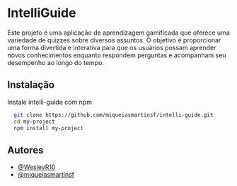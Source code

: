 
# IntelliGuide

Este projeto é uma aplicação de aprendizagem gamificada que oferece uma variedade de quizzes sobre diversos assuntos. O objetivo é proporcionar uma forma divertida e interativa para que os usuários possam aprender novos conhecimentos enquanto respondem perguntas e acompanham seu desempenho ao longo do tempo. 

## Instalação

Instale intelli-guide com npm

```bash 
  git clone https://github.com/miqueiasmartinsf/intelli-guide.git
  cd my-project
  npm install my-project
```
    
## Autores

- [@WesleyR10](https://github.com/WesleyR10)
- [@miqueiasmartinsf](https://github.com/miqueiasmartinsf)

